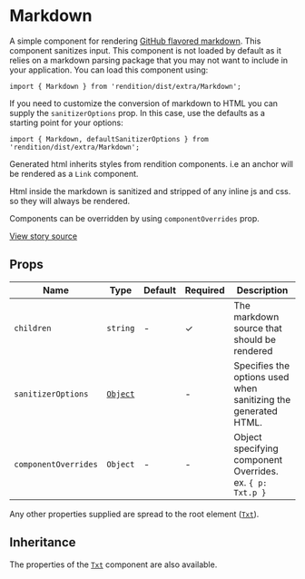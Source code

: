 # Markdown

A simple component for rendering [GitHub flavored markdown](https://github.github.com/gfm/). This component
sanitizes input.
This component is not loaded by default as it relies on a markdown parsing package
that you may not want to include in your application.
You can load this component using:

```
import { Markdown } from 'rendition/dist/extra/Markdown';
```

If you need to customize the conversion of markdown to HTML you can supply the `sanitizerOptions` prop. In this case, use the defaults as a starting point for your options:

```
import { Markdown, defaultSanitizerOptions } from 'rendition/dist/extra/Markdown';
```

Generated html inherits styles from rendition components. i.e an anchor will be
rendered as a `Link` component.

Html inside the markdown is sanitized and stripped of any inline js and css. so
they will always be rendered.

Components can be overridden by using `componentOverrides` prop.

[View story source](https://github.com/balena-io-modules/rendition/blob/master/src/extra/Markdown/story.js)

## Props

| Name                 | Type                                                                 | Default | Required | Description                                                    |
| -------------------- | -------------------------------------------------------------------- | ------- | -------- | -------------------------------------------------------------- |
| `children`           | `string`                                                             | -       | ✓        | The markdown source that should be rendered                    |
| `sanitizerOptions`   | [`Object`](https://github.com/syntax-tree/hast-util-sanitize#schema) |         | -        | Specifies the options used when sanitizing the generated HTML. |
| `componentOverrides` | `Object`                                                             | -       | -        | Object specifying component Overrides. ex. `{ p: Txt.p }`      |

Any other properties supplied are spread to the root element ([`Txt`](#txt)).

## Inheritance

The properties of the [`Txt`](#txt) component are also available.
